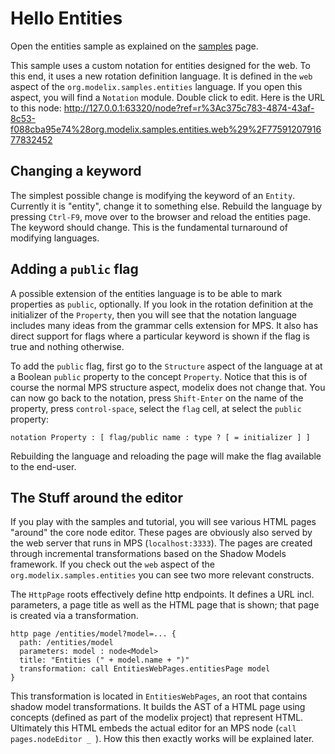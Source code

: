 # Hello Entities

Open the entities sample as explained on the [samples](https://github.com/modelix/modelix/wiki/Samples) page.

This sample uses a custom notation for entities designed for the web. To this end, it uses a new rotation definition language. It is defined in the `web` aspect of the `org.modelix.samples.entities` language. If you open this aspect, you will find a `Notation` module. Double click to edit. Here is the URL to this node: http://127.0.0.1:63320/node?ref=r%3Ac375c783-4874-43af-8c53-f088cba95e74%28org.modelix.samples.entities.web%29%2F7759120791677832452

## Changing a keyword

The simplest possible change is modifying the keyword of an `Entity`. Currently it is "entity", change it to something else. Rebuild the language by pressing `Ctrl-F9`, move over to the browser and reload the entities page. The keyword should change. This is the fundamental turnaround of modifying languages.

## Adding a `public` flag

A possible extension of the entities language is to be able to mark properties as `public`, optionally. If you look in the rotation definition at the initializer of the `Property`, then you will see that the notation language includes many ideas from the grammar cells extension for MPS. It also has direct support for flags where a particular keyword is shown if the flag is true and nothing otherwise. 

To add the `public` flag, first go to the `Structure` aspect of the language at at a Boolean `public` property to the concept `Property`. Notice that this is of course the normal MPS structure aspect, modelix does not change that. You can now go back to the notation, press `Shift-Enter` on the name of the property, press `control-space`, select the `flag` cell, at select the `public` property:

`notation Property : [ flag/public name : type ? [ = initializer ] ]`

Rebuilding the language and reloading the page will make the flag available to the end-user.

## The Stuff around the editor

If you play with the samples and tutorial, you will see various HTML pages "around" the core node editor. These pages are obviously also served by the web server that runs in MPS (`localhost:3333`). The pages are created through incremental transformations based on the Shadow Models framework. If you check out the `web` aspect of the `org.modelix.samples.entities` you can see two more relevant constructs.

The `HttpPage` roots effectively define http endpoints. It defines a URL incl. parameters, a page title as well as the HTML page that is shown; that page is created via a transformation.

```
http page /entities/model?model=... { 
  path: /entities/model     
  parameters: model : node<Model>        
  title: "Entities (" + model.name + ")"                      
  transformation: call EntitiesWebPages.entitiesPage model                             
}
```

This transformation is located in `EntitiesWebPages`, an root that contains shadow model transformations. It builds the AST of a HTML page using concepts (defined as part of the modelix project) that represent HTML. Ultimately this HTML embeds the actual editor for an MPS node (`call pages.nodeEditor _ `). How this then exactly works will be explained later.